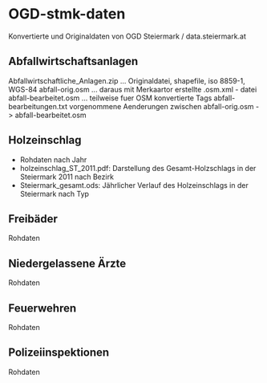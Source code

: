OGD-stmk-daten
==============

Konvertierte und Originaldaten von OGD Steiermark / data.steiermark.at

Abfallwirtschaftsanlagen
------------------------

Abfallwirtschaftliche_Anlagen.zip  ... Originaldatei, shapefile, iso 8859-1, WGS-84
abfall-orig.osm   ... daraus mit Merkaartor erstellte .osm.xml - datei
abfall-bearbeitet.osm ... teilweise fuer OSM konvertierte Tags
abfall-bearbeitungen.txt vorgenommene Aenderungen zwischen abfall-orig.osm -> abfall-bearbeitet.osm

Holzeinschlag
-------------

* Rohdaten nach Jahr
* holzeinschlag_ST_2011.pdf: Darstellung des Gesamt-Holzschlags in der Steiermark 2011 nach Bezirk
* Steiermark_gesamt.ods: Jährlicher Verlauf des Holzeinschlags in der Steiermark nach Typ

Freibäder
---------

Rohdaten

Niedergelassene Ärzte
---------------------

Rohdaten

Feuerwehren
-----------

Rohdaten

Polizeiinspektionen
-------------------

Rohdaten

